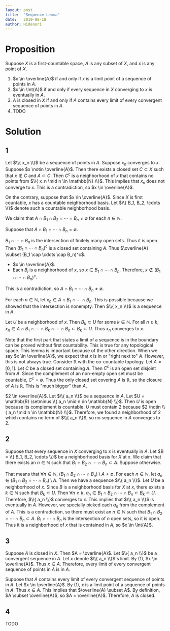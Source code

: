 ```yaml
---
layout: post
title:  "Sequence Lemma"
date:   2019-08-18
author: Hidenori
---
```


# Proposition
Suppose $X$ is a first-countable space, $A$ is any subset of $X$, and $x$ is any point of $X$.

1. $x \in \overline{A}$ if and only if $x$ is a limit point of a sequence of points in $A$.
1. $x \in \Int{A}$ if and only if every sequence in $X$ converging to $x$ is eventually in $A$.
1. $A$ is closed in $X$ if and only if $A$ contains every limit of every convergent sequence of points in $A$.
1. TODO

# Solution
## 1
Let $\\{ x_n \\}$ be a sequence of points in $A$.
Suppose $x_n$ converges to $x$.
Suppose $x \notin \overline{A}$.
Then there exists a closed set $C \subset X$ such that $x \notin C$ and $A \subset C$.
Then $C^c$ is a neighborhood of $x$ that contains no points from $\\{ x_n \mid n \in \mathbb{N} \\}$.
This implies that $x_n$ does not converge to $x$.
This is a contradiction, so $x \in \overline{A}$.

On the contrary, suppose that $x \in \overline{A}$.
Since $X$ is first countable, $x$ has a countable neighborhood basis.
Let $\\{ B_1, B_2, \cdots \\}$ denote such a countable neighborhood basis.

We claim that $A \cap B_1 \cap B_2 \cap \cdots \cap B_n \ne \emptyset$ for each $n \in \mathbb{N}$.

Suppose that $A \cap B_1 \cap \cdots \cap B_n = \emptyset$.

$B_1 \cap \cdots \cap B_n$ is the intersection of finitely many open sets.
Thus it is open.
Then $(B_1 \cap \cdots \cap B_n)^c$ is a closed set containing $A$.
Thus $\overline{A} \subset (B_1 \cap \cdots \cap B_n)^c$.
* $x \in \overline{A}$.
* Each $B_i$ is a neighborhood of $x$, so $x \in B_1 \cap \cdots \cap B_n$.
  Therefore, $x \notin (B_1 \cap \cdots \cap B_n)^c$.

This is a contradiction, so $A \cap B_1 \cap \cdots \cap B_n \ne \emptyset$.

For each $n \in \mathbb{N}$, let $x_n \in A \cap B_1 \cap \cdots \cap B_n$.
This is possible because we showed that the intersection is nonempty.
Then $\\{ x_n \\}$ is a sequence in $A$.

Let $U$ be a neighborhood of $x$.
Then $B_k \subset U$ for some $k \in \mathbb{N}$.
For all $n \geq k$, $x_n \in A \cap B_1 \cap \cdots \cap B_k \cap \cdots \cap B_n \subset B_k \subset U$.
Thus $x_n$ converges to $x$.

Note that the first part that states a limit of a sequence is in the boundary can be proved without first countability.
This is true for any topological space.
This lemma is important because of the other direction.
When we say $x \in \overline{A}$, we expect that $x$ is in or "right next to" $A$.
However, this is not always true.
Consider $\mathbb{R}$ with the co-countable topology.
Let $A = [0, 1]$.
Let $C$ be a closed set containing $A$.
Then $C^c$ is an open set disjoint from $A$.
Since the complement of an non-empty open set must be countable, $C^c = \emptyset$.
Thus the only closed set covering $A$ is $\mathbb{R}$, so the closure of $A$ is $\mathbb{R}$.
This is "much bigger" than $A$.

$2 \in \overline{A}$.
Let $\\{ a_n \\}$ be a sequence in $A$.
Let $U = \mathbb{R} \setminus \\{ a_n \mid n \in \mathbb{N} \\}$.
Then $U$ is open because its complement is countable.
$U$ must contain $2$ because $2 \notin \\{ a_n \mid n \in \mathbb{N} \\}$.
Therefore, we found a neighborhood of $2$ which contains no term of $\\{ a_n \\}$, so no sequence in $A$ converges to $2$.

## 2
Suppose that every sequence in $X$ converging to $x$ is eventually in $A$.
Let $B = \\{ B_1, B_2, \cdots \\}$ be a neighborhood basis for $X$ at $x$.
We claim that there exists an $n \in \mathbb{N}$ such that $B_1 \cap B_2 \cap \cdots \cap B_n \subset A$.
Suppose otherwise.

That means that $\forall n \in \mathbb{N}$, $(B_1 \cap B_2 \cap \cdots \cap B_n) \setminus A \ne \emptyset$.
For each $n \in \mathbb{N}$, let $a_n \in (B_1 \cap B_2 \cap \cdots \cap B_n) \setminus A$.
Then we have a sequence $\\{ a_n \\}$.
Let $U$ be a neighborhood of $x$.
Since $B$ is a neighborhood basis for $X$ at $x$, there exists a $k \in \mathbb{N}$ such that $B_k \subset U$.
Then $\forall n \geq k$, $a_n \in B_1 \cap B_2 \cap \cdots \cap B_n \subset B_k \subset U$.
Therefore, $\\{ a_n \\}$ converges to $x$.
This implies that $\\{ a_n \\}$ is eventually in $A$.
However, we specially picked each $a_n$ from the complement of $A$.
This is a contradiction, so there must exist an $n \in \mathbb{N}$ such that $B_1 \cap B_2 \cap \cdots \cap B_n \subset A$.
$B_1 \cap \cdots \cap B_n$ is the intersection of $n$ open sets, so it is open.
Thus it is a neighborhood of $x$ that is contained in $A$, so $x \in \Int{A}$.

## 3
Suppose $A$ is closed in $X$.
Then $A = \overline{A}$.
Let $\\{ a_n \\}$ be a convergent sequence in $A$.
Let $x$ denote $\\{ a_n \\}$'s limit.
By (1), $x \in \overline{A}$.
Thus $x \in A$.
Therefore, every limit of every convergent sequence of points in $A$ is in $A$.

Suppose that $A$ contains every limit of every convergent sequence of points in $A$.
Let $x \in \overline{A}$.
By (1), $x$ is a limit point of a sequence of points in $A$.
Thus $x \in A$.
This implies that $\overline{A} \subset A$.
By definition, $A \subset \overline{A}$, so $A = \overline{A}$.
Therefore, $A$ is closed.


## 4
TODO
